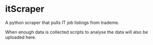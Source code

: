 # itScraper

A python scraper that pulls IT job listings from trademe.

When enough data is collected scripts to analyse the data will also be uploaded here.